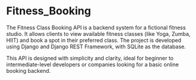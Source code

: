 # Fitness_Booking



The Fitness Class Booking API is a backend system for a fictional fitness studio. It allows clients to view available fitness classes (like Yoga, Zumba, HIIT) and book a spot in their preferred class. The project is developed using Django and Django REST Framework, with SQLite as the database.

This API is designed with simplicity and clarity, ideal for beginner to intermediate-level developers or companies looking for a basic online booking backend.

